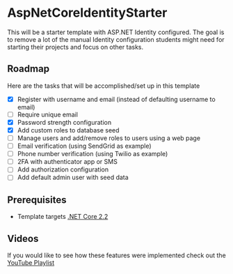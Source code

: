 # AspNetCoreIdentityStarter
This will be a starter template with ASP.NET Identity configured. The goal is to remove a lot of the manual Identity configuration students
might need for starting their projects and focus on other tasks.

## Roadmap
Here are the tasks that will be accomplished/set up in this template
- [X] Register with username and email (instead of defaulting username to email)
- [ ] Require unique email
- [X] Password strength configuration
- [X] Add custom roles to database seed
- [ ] Manage users and add/remove roles to users using a web page
- [ ] Email verification (using SendGrid as example)
- [ ] Phone number verification (using Twilio as example)
- [ ] 2FA with authenticator app or SMS
- [ ] Add authorization configuration
- [ ] Add default admin user with seed data

## Prerequisites
- Template targets [.NET Core 2.2](https://dotnet.microsoft.com/download)

## Videos
If you would like to see how these features were implemented check out the
[YouTube Playlist](https://www.youtube.com/playlist?list=PLw2CAE2sjDFTR1yr1hus2PGyH9BQPc5fy)
